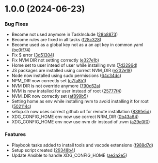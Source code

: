 # 1.0.0 (2024-06-23)


### Bug Fixes

* Become not used anymore in TaskInclude ([28b8873](https://github.com/LilianDCode/js-ts-setup/commit/28b88730a44665116718a3880ad609d92e83f250))
* Become rules are fixed in all tasks ([f28c328](https://github.com/LilianDCode/js-ts-setup/commit/f28c328bd2e6361f84bc61acfac180ad48a4e895))
* Become used as a global key not as a an apt key in common.yaml ([be0ff74](https://github.com/LilianDCode/js-ts-setup/commit/be0ff74770878ff914c57b3900ab6f112ec20593))
* Fix $ error ([3d51304](https://github.com/LilianDCode/js-ts-setup/commit/3d51304d09da0294920270944d3c7cfbddc0504a))
* Fix NVM DIR not setting correctly ([e327e1b](https://github.com/LilianDCode/js-ts-setup/commit/e327e1be42e7a895208faec7042373a71869fe26))
* Home set to user intead of user while installing nvm ([7d3296d](https://github.com/LilianDCode/js-ts-setup/commit/7d3296d840ce6e2237f87f708beb25f9a6bbb7ce))
* JS packages are installed using correct NVM_DIR ([e232e18](https://github.com/LilianDCode/js-ts-setup/commit/e232e188160f4546c06cd90315a1f8f83290cc8d))
* Node now installed using sudo permissions ([64c34dc](https://github.com/LilianDCode/js-ts-setup/commit/64c34dc497576a6d28db7f588c7cc2811c67fbe4))
* NPM_DIR now correctly set ([c7fa8b1](https://github.com/LilianDCode/js-ts-setup/commit/c7fa8b1c526e86719bea07366f10d6f34ad40157))
* NVM DIR is not override anymore ([790c62a](https://github.com/LilianDCode/js-ts-setup/commit/790c62a05b28a25e8152f055f90b3f69ecb6dd46))
* NVM is now installed for user instead of root ([25777f4](https://github.com/LilianDCode/js-ts-setup/commit/25777f4938ad6ee2d77faf90aed73cbb74fc27a1))
* NVM_DIR now correctly set ([af899b5](https://github.com/LilianDCode/js-ts-setup/commit/af899b544e1d2abd1af3e408030d7b81d210be40))
* Setting home as env while installing nvm to avoid installing it for root ([502114c](https://github.com/LilianDCode/js-ts-setup/commit/502114c3ba52219801709ae608500f61c84e7577))
* setup.sh now uses correct github url for remote installation ([839fe5d](https://github.com/LilianDCode/js-ts-setup/commit/839fe5d5f824e1bd92c97f0533bb83d3650a91ea))
* XDG_CONFIG_HOME env now use correct NRM_DIR ([0b43a64](https://github.com/LilianDCode/js-ts-setup/commit/0b43a6409550f9d8cb4b5c3f82326e2b05902510))
* XDG_CONFIG_HOME env now use nvm dir instead of .nvm ([a29e0f0](https://github.com/LilianDCode/js-ts-setup/commit/a29e0f04a2a4c28a24c620588dd773984abcdb1d))


### Features

* Playbook tasks added to install tools and vscode extensions ([f988d7d](https://github.com/LilianDCode/js-ts-setup/commit/f988d7d9ab1b403761e18fe2704eb2c4cf06ff12))
* Setup script created ([29348b4](https://github.com/LilianDCode/js-ts-setup/commit/29348b486610ce8edf9d79942ea9d9b8ce4e43c8))
* Update Ansible to handle XDG_CONFIG_HOME ([ae3a2e5](https://github.com/LilianDCode/js-ts-setup/commit/ae3a2e5873960599dc50b5816939458d74a09f01))
